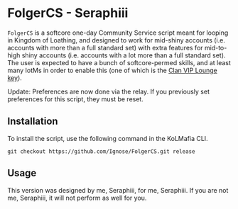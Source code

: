 # FolgerCS - Seraphiii

`FolgerCS` is a softcore one-day Community Service script meant for looping in Kingdom of Loathing, and designed to work for mid-shiny accounts (i.e. accounts with more than a full standard set) with extra features for mid-to-high shiny accounts (i.e. accounts with a lot more than a full standard set). The user is expected to have a bunch of softcore-permed skills, and at least many IotMs in order to enable this (one of which is the [Clan VIP Lounge key](https://kol.coldfront.net/thekolwiki/index.php/Clan_VIP_Lounge_key)).

Update: Preferences are now done via the relay. If you previously set preferences for this script, they must be reset.

## Installation

To install the script, use the following command in the KoLMafia CLI.

```text
git checkout https://github.com/Ignose/FolgerCS.git release
```

## Usage

This version was designed by me, Seraphiii, for me, Seraphiii. If you are not me, Seraphiii, it will not perform as well for you.
